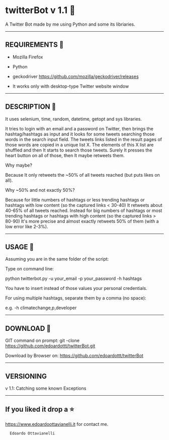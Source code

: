# twitterBot v 1.1 🤖
A Twitter Bot made by me using Python and some its libriaries.

------------------------------------------------------------
REQUIREMENTS 📣
-----------------------------------------------------

- Mozilla Firefox

- Python 

- geckodriver https://github.com/mozilla/geckodriver/releases

- It works only with desktop-type Twitter website window

-------------------------------------------------
DESCRIPTION 🔦
-------------------------------------------------

It uses selenium, time, random, datetime, getopt and sys libraries.

It tries to login with an email and a password on Twitter, then brings the hashtag/hashtags as input and  it looks for
some tweets searching those words in the search input field.
The tweets links listed in the result pages of those words are copied in a unique list X.
The elements of this X list are shuffled and then It starts to search those tweets.
Surely It presses the heart button on all of those, then It maybe retweets them.

Why maybe?

Because It only retweets the ~50% of all tweets reached (but puts likes on all).

Why ~50% and not exactly 50%?

Because for little numbers of hashtags or less trending hashtags or hashtags with low content (so the captured links < 30-40) It retweets about 40-65% of all tweets reached.
Instead for big numbers of hashtags or most trending hashtags or hashtags with high content (so the captured links > 80-90) It's more precise and almost exactly retweets 50% of them (with a low error like 2-3%).

-------------------------------------------------
USAGE 🚀
-------------------------------------------------

Assuming you are in the same folder of the script:

Type on command line:

python twitterbot.py -u your_email -p your_password -h hashtags

You have to insert instead of those values your personal credentials.

For using multiple hashtags, separate them by a comma (no space):

e.g. -h climatechange,p,developer

-------------------------------------------------
DOWNLOAD 📡
-------------------------------------------------

GIT command on prompt: git -clone https://github.com/edoardottt/twitterBot.git

Download by Browser on: https://github.com/edoardottt/twitterBot


----------------------------------------------
VERSIONING
--------------------------------------------

v 1.1:
      Catching some known Exceptions

--------------------------
If you liked it drop a :star:
--------------------------

https://www.edoardoottavianelli.it for contact me.


      Edoardo Ottavianelli
